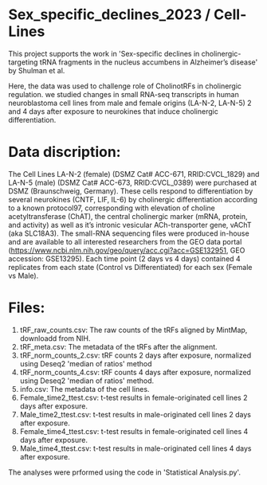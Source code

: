 # Sex_specific_declines_2023 / Cell-Lines
This project supports the work in 'Sex-specific declines in cholinergic-targeting tRNA fragments in the nucleus accumbens in Alzheimer’s disease' by Shulman et al.

Here, the data was used to challenge role of CholinotRFs in cholinergic regulation. we studied changes in small RNA-seq transcripts in human neuroblastoma cell lines  from  male and female origins (LA-N-2, LA-N-5) 2 and 4 days after exposure to neurokines that induce cholinergic differentiation.

# Data discription:
The Cell Lines LA-N-2 (female) (DSMZ Cat# ACC-671, RRID:CVCL_1829) and LA-N-5 (male) (DSMZ Cat# ACC-673, RRID:CVCL_0389) were purchased at DSMZ (Braunschweig, Germany). These cells respond to differentiation by several neurokines (CNTF, LIF, IL-6) by cholinergic differentiation according to a known protocol97, corresponding with elevation of choline acetyltransferase (ChAT), the central cholinergic marker (mRNA, protein, and activity) as well as it’s intronic vesicular ACh-transporter gene, vAChT (aka SLC18A3). The small-RNA sequencing files were produced in-house and are available to all interested researchers from the GEO data portal (https://www.ncbi.nlm.nih.gov/geo/query/acc.cgi?acc=GSE132951, GEO accession: GSE13295). Each time point (2 days vs 4 days) contained 4 replicates from each state (Control vs Differentiated) for each sex (Female vs Male). 

# Files:
1. tRF_raw_counts.csv: The raw counts of the tRFs aligned by MintMap, downloadd from NIH.
2. tRF_meta.csv: The metadata of the tRFs after the alignment.
3. tRF_norm_counts_2.csv: tRF counts 2 days after exposure, normalized using Deseq2 'median of ratios' method
4. tRF_norm_counts_4.csv: tRF counts 4 days after exposure, normalized using Deseq2 'median of ratios' method.
5. info.csv: The metadata of the cell lines.
6. Female_time2_ttest.csv: t-test results in female-originated cell lines 2 days after exposure. 
7. Male_time2_ttest.csv: t-test results in male-originated cell lines 2 days after exposure. 
8. Female_time4_ttest.csv: t-test results in female-originated cell lines 4 days after exposure. 
9. Male_time4_ttest.csv: t-test results in male-originated cell lines 4 days after exposure. 

The analyses were prformed using the code in 'Statistical Analysis.py'.
